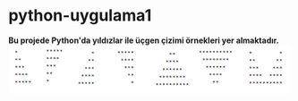 # python-uygulama1 <br>
**Bu projede Python'da yıldızlar ile üçgen çizimi örnekleri yer almaktadır.** <br>
![Yıldızlar](https://github.com/idilbilik/python-uygulama1/blob/main/images/imagestars.png)
